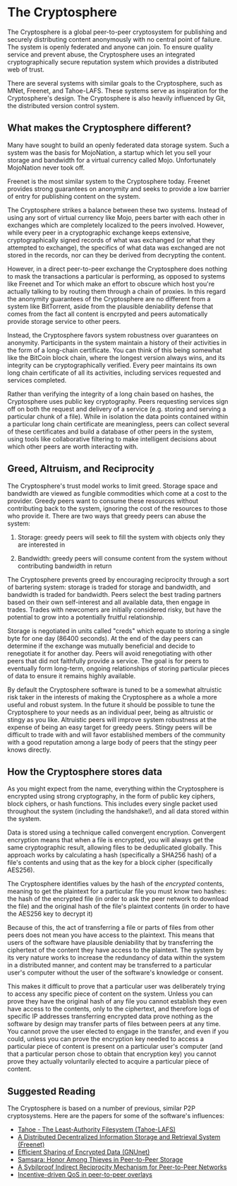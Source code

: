 The Cryptosphere
================

The Cryptosphere is a global peer-to-peer cryptosystem for publishing and
securely distributing content anonymously with no central point of failure.
The system is openly federated and anyone can join. To ensure quality service
and prevent abuse, the Cryptosphere uses an integrated cryptographically
secure reputation system which provides a distributed web of trust.

There are several systems with similar goals to the Cryptosphere, such as
MNet, Freenet, and Tahoe-LAFS. These systems serve as inspiration for the
Cryptosphere's design. The Cryptosphere is also heavily influenced by Git, the
distributed version control system.

What makes the Cryptosphere different?
--------------------------------------

Many have sought to build an openly federated data storage system. Such a
system was the basis for MojoNation, a startup which let you sell your
storage and bandwidth for a virtual currency called Mojo. Unfortunately
MojoNation never took off.

Freenet is the most similar system to the Cryptosphere today. Freenet
provides strong guarantees on anonymity and seeks to provide a low barrier
of entry for publishing content on the system.

The Cryptosphere strikes a balance between these two systems. Instead of using
any sort of virtual currency like Mojo, peers barter with each other in
exchanges which are completely localized to the peers involved. However, while
every peer in a cryptographic exchange keeps extensive, cryptographically
signed records of what was exchanged (or what they attempted to exchange),
the specifics of what data was exchanged are not stored in the records, nor
can they be derived from decrypting the content.

However, in a direct peer-to-peer exchange the Cryptosphere does nothing to
mask the transactions a particular is performing, as opposed to systems like
Freenet and Tor which make an effort to obscure which host you're actually
talking to by routing them through a chain of proxies. In this regard the
anonymity guarantees of the Cryptosphere are no different from a system like
BitTorrent, aside from the plausible deniability defense that comes from the
fact all content is encrpyted and peers automatically provide storage service
to other peers.

Instead, the Cryptosphere favors system robustness over guarantees on
anonymity. Participants in the system maintain a history of their activities
in the form of a long-chain certificate. You can think of this being somewhat
like the BitCoin block chain, where the longest version always wins, and its
integrity can be cryptographically verified. Every peer maintains its own long
chain certificate of all its activities, including services requested and
services completed.

Rather than verifying the integrity of a long chain based on hashes, the
Cryptosphere uses public key cryptography. Peers requesting services sign off
on both the request and delivery of a service (e.g. storing and serving a
particular chunk of a file). While in isolation the data points contained
within a particular long chain certificate are meaningless, peers can
collect several of these certificates and build a database of other peers
in the system, using tools like collaborative filtering to make intelligent
decisions about which other peers are worth interacting with.

Greed, Altruism, and Reciprocity
--------------------------------

The Cryptosphere's trust model works to limit greed. Storage space and
bandwidth are viewed as fungible commodities which come at a cost to the
provider. Greedy peers want to consume these resources without contributing
back to the system, ignoring the cost of the resources to those who provide
it. There are two ways that greedy peers can abuse the system:

1. Storage: greedy peers will seek to fill the system with objects only they
   are interested in

2. Bandwidth: greedy peers will consume content from the system without
   contributing bandwidth in return

The Cryptosphere prevents greed by encouraging reciprocity through a sort of
bartering system: storage is traded for storage and bandwidth, and bandwidth
is traded for bandwidth. Peers select the best trading partners based on their
own self-interest and all available data, then engage in trades. Trades with
newcomers are initially considered risky, but have the potential to grow into
a potentially fruitful relationship.

Storage is negotiated in units called "creds" which equate to storing a single
byte for one day (86400 seconds). At the end of the day peers can determine if
the exchange was mutually beneficial and decide to renegotiate it for another
day. Peers will avoid renegotiating with other peers that did not faithfully
provide a service. The goal is for peers to eventually form long-term, ongoing
relationships of storing particular pieces of data to ensure it remains highly
available.

By default the Cryptosphere software is tuned to be a somewhat altruistic risk
taker in the interests of making the Cryptosphere as a whole a more useful and
robust system. In the future it should be possible to tune the Cryptosphere
to your needs as an individual peer, being as altruistic or stingy as you like.
Altruistic peers will improve system robustness at the expense of being an
easy target for greedy peers. Stingy peers will be difficult to trade with and
will favor established members of the community with a good reputation among
a large body of peers that the stingy peer knows directly.

How the Cryptosphere stores data
--------------------------------

As you might expect from the name, everything within the Cryptosphere is 
encrypted using strong cryptography, in the form of public key ciphers,
block ciphers, or hash functions. This includes every single packet used
throughout the system (including the handshake!), and all data stored
within the system.

Data is stored using a technique called convergent encryption. Convergent
encryption means that when a file is encrypted, you will always get the same
cryptographic result, allowing files to be deduplicated globally. This
approach works by calculating a hash (specifically a SHA256 hash) of a file's
contents and using that as the key for a block cipher (specifically AES256).

The Cryptosphere identifies values by the hash of the *encrypted* contents,
meaning to get the plaintext for a particular file you must know two hashes:
the hash of the encrypted file (in order to ask the peer network to download
the file) and the original hash of the file's plaintext contents (in order to
have the AES256 key to decrypt it)

Because of this, the act of transferring a file or parts of files from other
peers does not mean you have access to the plaintext. This means that users of
the software have plausible deniability that by transferring the ciphertext of
the content they have access to the plaintext. The system by its very nature
works to increase the redundancy of data within the system in a distributed
manner, and content may be transferred to a particular user's computer without
the user of the software's knowledge or consent. 

This makes it difficult to prove that a particular user was deliberately trying
to access any specific piece of content on the system. Unless you can prove they
have the original hash of any file you cannot establish they even have access to
the contents, only to the ciphertext, and therefore logs of specific IP
addresses transferring encrypted data prove nothing as the software by design may
transfer parts of files between peers at any time. You cannot prove the user
elected to engage in the transfer, and even if you could, unless you can prove
the encryption key needed to access a particular piece of content is present on
a particular user's computer (and that a particular person chose to obtain that
encryption key) you cannot prove they actually voluntarily elected to acquire
a particular piece of content.

Suggested Reading
-----------------

The Cryptosphere is based on a number of previous, similar P2P cryptosystems.
Here are the papers for some of the software's influences:

* [Tahoe - The Least-Authority Filesystem (Tahoe-LAFS)](https://tahoe-lafs.org/~zooko/lafs.pdf)
* [A Distributed Decentralized Information Storage and Retrieval System (Freenet)](http://freenetproject.org/papers/ddisrs.pdf)
* [Efficient Sharing of Encrypted Data (GNUnet)](http://grothoff.org/christian/esed.pdf)
* [Samsara: Honor Among Thieves in Peer-to-Peer Storage](http://www.eecs.harvard.edu/~mema/courses/cs264/papers/samsara-sosp2003.pdf)
* [A Sybilproof Indirect Reciprocity Mechanism for Peer-to-Peer Networks](http://discovery.ucl.ac.uk/14962/1/14962.pdf)
* [Incentive-driven QoS in peer-to-peer overlays](http://discovery.ucl.ac.uk/19490/1/19490.pdf)
